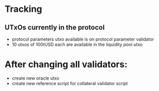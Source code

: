 # Tracking

## UTxOs currently in the protocol
- protocol parameters utxo available is on protocol parameter validator
- 10 utxos of 100tUSD each are available in the liquidity pool utxo

# After changing all validators:
- create new oracle utxo
- create new reference script for collateral validator script

